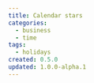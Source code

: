 ```yaml
---
title: Calendar stars
categories:
  - business
  - time
tags:
  - holidays
created: 0.5.0
updated: 1.0.0-alpha.1
---
```

